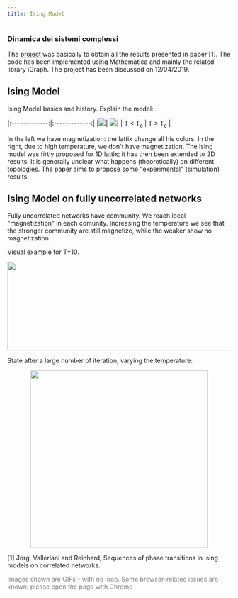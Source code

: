 ```yaml
---
title: Ising Model
---
```



### Dinamica dei sistemi complessi


The [project](https://alberto1artoni.github.io/assets/pdf/Ising/ArtoniAlbertoRConIsing.pdf) was basically to obtain all the results presented in paper [1].
The code has been implemented using Mathematica and mainly the related library iGraph. The project has been discussed on 12/04/2019.

## Ising Model
Ising Model basics and history.
Explain the model:

|:-------------:|:-------------:|
|![](https://alberto1artoni.github.io/assets/pdf/Ising/IsingMag.gif)| ![](https://alberto1artoni.github.io/assets/pdf/Ising/IsingNoMag.gif)|
| T &lt; T<sub>c</sub> | T &gt; T<sub>c</sub> |

In the left we have magnetization: the lattix change all his colors. In the right, due to high temperature, we don't have magnetization.
The Ising model was firtly proposed for 1D lattix; it has then been extended to 2D results. It is generally unclear what happens (theoretically) on different topologies. The paper aims to propose some "experimental" (simulation) results.

## Ising Model on fully uncorrelated networks

Fully uncorrelated networks have community. We reach local "magnetization" in each comunity. Increasing the temperature we see that the stronger community are still magnetize, while the weaker show no magnetization.

Visual example for T=10.
<p align="center">  <img width="600" height="200" src="https://alberto1artoni.github.io/assets/pdf/Ising/IsingUncT10.gif"> </p> 

State after a large number of iteration, varying the temperature:
<p align="center"> <img width="400" heigh="500" src="https://alberto1artoni.github.io/assets/pdf/Ising/NonZeroTemp.png"> </p>

[1]  ̈Jorg, Valleriani and Reinhard, Sequences of phase transitions in ising models on correlated networks.


<p> <span style="color:grey"> Images shown are GIFs - with no loop.
 Some browser-related issues are known: please open the page with Chrome </span></p>

